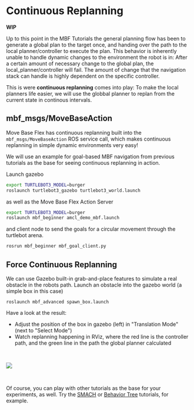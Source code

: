 # Continuous Replanning

**WIP**

Up to this point in the MBF Tutorials the general planning flow has been to generate a global plan to the target once, and handing over the path to the local planner/controller to execute the plan. This behavior is inherently unable to handle dynamic changes to the environment the robot is in: After a certain amount of necessary change to the global plan, the local_planner/controller will fail. The amount of change that the navigation stack can handle is highly dependent on the specific controller.

This is were **continuous replanning** comes into play: To make the local planners life easier, we will use the globbal planner to replan from the current state in continous intervals.

## mbf_msgs/MoveBaseAction

Move Base Flex has continuous replanning built into the `mbf_msgs/MoveBaseAction` ROS service call, which makes continuous replanning in simple dynamic environments very easy!

We will use an example for goal-based MBF navigation from previous tutorials as the base for seeing continuous replanning in action.

Launch gazebo

```bash
export TURTLEBOT3_MODEL=burger
roslaunch turtlebot3_gazebo turtlebot3_world.launch
```

as well as the Move Base Flex Action Server 

```bash
export TURTLEBOT3_MODEL=burger
roslaunch mbf_beginner amcl_demo_mbf.launch
```

and client node to send the goals for a circular movement through the turtlebot arena.

```bash
rosrun mbf_beginner mbf_goal_client.py
```

## Force Continuous Replanning

We can use Gazebo built-in grab-and-place features to simulate a real obstacle in the robots path. Launch an obstacle into the gazebo world (a simple box in this case)

```
roslaunch mbf_advanced spawn_box.launch
```

Have a look at the result:

* Adjust the position of the box in gazebo (left) in "Translation Mode" (next to "Select Mode")
* Watch replanning happening in RViz, where the red line is the controller path, and the green line in the path the global planner calculated

</br>

![](../../img/cr.gif)

</br>

Of course, you can play with other tutorials as the base for your experiments, as well. Try the [SMACH](./smach.md) or [Behavior Tree](behavior_tree.md) tutorials, for example.


